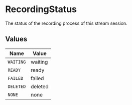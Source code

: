 # RecordingStatus

The status of the recording process of this stream session.


## Values

| Name      | Value     |
| --------- | --------- |
| `WAITING` | waiting   |
| `READY`   | ready     |
| `FAILED`  | failed    |
| `DELETED` | deleted   |
| `NONE`    | none      |